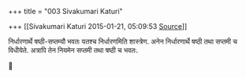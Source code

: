 +++
title = "003 Sivakumari Katuri"

+++
[[Sivakumari Katuri	2015-01-21, 05:09:53 [Source](https://groups.google.com/g/samskrita/c/qexBSNdGX2c)]]



निर्धारणार्थे षष्ठी-सप्तम्यौ भवतः यतश्च निर्धारणमिति शास्त्रेण. अनेन निर्धारणार्थे षष्ठी तथा सप्तमी च विधीयेते. अत्रापि तेन नियमेन सप्तमी तथा षष्ठी च भवतः.



